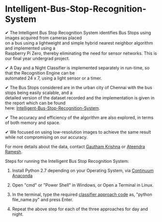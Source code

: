# Intelligent-Bus-Stop-Recognition-System

✔ The Intelligent Bus Stop Recognition System identifies Bus Stops using images acquired from cameras placed  
on a bus using a lightweight and simple hybrid nearest neighbor algorithm and implemented using a  
Raspberry Pi Zero, thereby eliminating the need for sensor networks. This is our final year undergrad project.  

✔ A Day and a Night Classifier is implemented separately in run-time, so that the Recognition Engine can be  
automated 24 x 7, using a light sensor or a timer.  

✔ The Bus Stops considered are in the urban city of Chennai with the bus stops being easily scalable, and a  
detailed version of the dataset recorded and the implementation is given in the report which can be found  
here: [Intelligent-Bus-Stop-Recognition-System](https://github.com/gauthkris/Intelligent-Bus-Stop-Recognition-System/blob/master/Bus%20Stop%20Recognition%20System%20Report.pdf).  

✔ The accuracy and efficiency of the algorithm are also explored, in terms of both memory and space.

✔ We focused on using low-resolution images to achieve the same result while not compromising on our accuracy.

For more details about the data, contact [Gautham Krishna](https://www.linkedin.com/in/ggauthamkrishna) or [Ateendra Ramesh](https://www.linkedin.com/in/ateendra-ramesh-065b26142/).

  Steps for running the Intelligent Bus Stop Recognition System:

1. Install Python 2.7 depending on your Operating System, via [Continuum Anaconda](https://www.continuum.io/downloads)

2. Open "cmd" or "Power Shell" in Windows, or Open a Terminal in Linux.

3. In the terminal, type the required [classifier approach code](https://github.com/gauthkris/Intelligent-Bus-Stop-Recognition-System/tree/master/code) as, "python file_name.py" and press Enter.

4. Repeat the above step for each of the three approaches for day and night.
